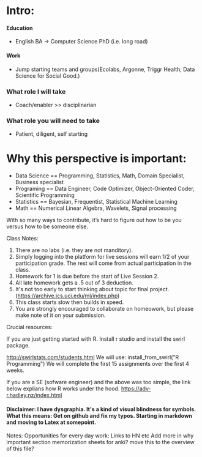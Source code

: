 # Intro:

#### Education
  - English BA -> Computer Science PhD (i.e. long road)
#### Work
  - Jump starting teams and groups(Ecolabs, Argonne, Triggr Health, Data Science for Social Good.)
### What role I will take
  - Coach/enabler >> disciplinarian

### What role you will need to take
  - Patient, diligent, self starting

# Why this perspective is important:
- Data Science == Programming, Statistics, Math, Domain Specialist, Business specialist
- Programing == Data Engineer, Code Optimizer, Object-Oriented Coder, Scientific Programming
- Statistics == Bayesian, Frequentist, Statistical Machine Learning
- Math == Numerical Linear Algebra, Wavelets, Signal processing



With so many ways to contribute, it’s hard to figure out how to be you versus how to be someone else.  




Class Notes:
1. There are no labs (i.e. they are not manditory).
2. Simply logging into the platform for live sessions will earn 1/2 of your participation grade. The rest will come from actual participation in the class.
3. Homework for 1 is due before the start of Live Session 2. 
4. All late homework gets a .5 out of 3 deduction.  
5. It's not too early to start thinking about topic for final project. (https://archive.ics.uci.edu/ml/index.php)
6. This class starts slow then builds in speed.  
7. You are strongly encouraged to collaborate on homeowork, but please make note of it on your submission.  


Crucial resources:

If you are just getting started with R. Install r studio and install the swirl package.  

http://swirlstats.com/students.html
We will use: install_from_swirl("R Programming")
We will complete the first 15 assignments over the first 4 weeks.  


If you are a SE (sofware engineer) and the above was too simple, the link below explians how R works under the hood. 
https://adv-r.hadley.nz/index.html




#### Disclaimer:  I have dysgraphia. It's a kind of visual blindness for symbols.  What this means: Get on github and fix my typos.  Starting in markdown and moving to Latex at somepoint.



Notes:
Opportunities for every day work:
Links to HN etc
Add more in why important section
memorization sheets for anki?
move this to the overview of this file?


